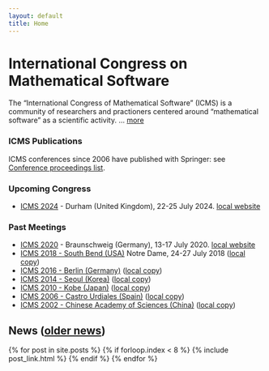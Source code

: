 ```yaml
---
layout: default
title: Home
---
```


# International Congress on Mathematical Software

The “International Congress of Mathematical Software” (ICMS) is a community of researchers
and practioners centered around “mathematical software” as a scientific activity. ... [more](/about/)

### ICMS Publications

ICMS conferences since 2006 have published with Springer: see [Conference proceedings list](https://link.springer.com/conference/icms).

### Upcoming Congress

* [ICMS 2024](/2024/) - Durham (United Kingdom), 22-25 July 2024. [local website](https://maths.dur.ac.uk/icms2024)

### Past Meetings
* [ICMS 2020](/2020/) - Braunschweig (Germany), 13-17 July 2020. [local website](http://www.iaa.tu-bs.de/AppliedAlgebra/ICMS2020/ICMS2020.html)
* [ICMS 2018 - South Bend (USA)](/2018/) Notre Dame, 24-27 July 2018 ([local copy](/2018/))
* [ICMS 2016 - Berlin (Germany)](http://icms2016.zib.de/) ([local copy](/2016/))
* [ICMS 2014 - Seoul (Korea)](http://voronoi.hanyang.ac.kr/icms2014/) ([local copy](/2014/))
* [ICMS 2010 - Kobe (Japan)](http://www.math.kobe-u.ac.jp/icms2010/) ([local copy](/2010/))
* [ICMS 2006 - Castro Urdiales (Spain)](http://www.icms2006.unican.es/) ([local copy](/2006/))
* [ICMS 2002 - Chinese Academy of Sciences (China)](http://www.mmrc.iss.ac.cn/icms/) ([local copy](/2002/))

## News ([older news](news/))

{% for post in site.posts %}
    {% if forloop.index < 8 %}
	{% include post_link.html %}
    {% endif %}
{% endfor %}
